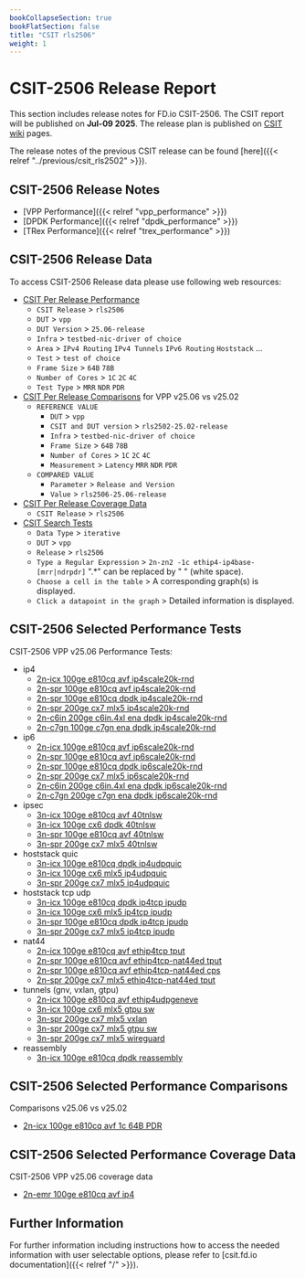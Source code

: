 ```yaml
---
bookCollapseSection: true
bookFlatSection: false
title: "CSIT rls2506"
weight: 1
---
```


# CSIT-2506 Release Report

This section includes release notes for FD.io CSIT-2506. The CSIT report
will be published on **Jul-09 2025**. The release plan is published on
[CSIT wiki](https://wiki.fd.io/view/CSIT/csit2506_plan) pages.

The release notes of the previous CSIT release can be found
[here]({{< relref "../previous/csit_rls2502" >}}).

## CSIT-2506 Release Notes

- [VPP Performance]({{< relref "vpp_performance" >}})
- [DPDK Performance]({{< relref "dpdk_performance" >}})
- [TRex Performance]({{< relref "trex_performance" >}})

## CSIT-2506 Release Data

To access CSIT-2506 Release data please use following web resources:

- [CSIT Per Release Performance](https://csit.fd.io/report/)
  - `CSIT Release` > `rls2506`
  - `DUT` > `vpp`
  - `DUT Version` > `25.06-release`
  - `Infra` > `testbed-nic-driver of choice`
  - `Area` > `IPv4 Routing` `IPv4 Tunnels` `IPv6 Routing` `Hoststack` ...
  - `Test` > `test of choice`
  - `Frame Size` > `64B` `78B`
  - `Number of Cores` > `1C` `2C` `4C`
  - `Test Type` > `MRR` `NDR` `PDR`
- [CSIT Per Release Comparisons](https://csit.fd.io/comparisons/) for VPP
  v25.06 vs v25.02
  - `REFERENCE VALUE`
    - `DUT` > `vpp`
    - `CSIT and DUT version` > `rls2502-25.02-release`
    - `Infra` > `testbed-nic-driver of choice`
    - `Frame Size` > `64B` `78B`
    - `Number of Cores` > `1C` `2C` `4C`
    - `Measurement` > `Latency` `MRR` `NDR` `PDR`
  - `COMPARED VALUE`
    - `Parameter` > `Release and Version`
    - `Value` > `rls2506-25.06-release`
- [CSIT Per Release Coverage Data](https://csit.fd.io/coverage/)
  - `CSIT Release` > `rls2506`
- [CSIT Search Tests](https://csit.fd.io/search/)
  - `Data Type` > `iterative`
  - `DUT` > `vpp`
  - `Release` > `rls2506`
  - `Type a Regular Expression` > `2n-zn2 -1c ethip4-ip4base-[mrr|ndrpdr]`
    ".*" can be replaced by " " (white space).
  - `Choose a cell in the table` > A corresponding graph(s) is displayed.
  - `Click a datapoint in the graph` > Detailed information is displayed.

## CSIT-2506 Selected Performance Tests

CSIT-2506 VPP v25.06 Performance Tests:

- ip4
  - [2n-icx 100ge e810cq avf ip4scale20k-rnd](https://csit.fd.io/report/#eNrtVstuwjAQ_Jr0grayF5v0wqGQ_6hcZylRQ3BtNyr9-hqEtImgEpWgXHzwSzPWjnc0kkPcenoJ1M4LvSjKRYFlU6epmD5P0uLbgFrMoHcOUD-mnaeWTCDADhr7BVKIN0In6UkK-wGmX0HjFMzUK0gLFNf7UxrBmpZQvIPvauhqvy-By2OJk3qM1p-R0aRihPTkGRzJY5pb7wac30Qz33gyfCEpZyhSGIg5_zZmr7zZUGi-ia-krjBuU-MZknZcJ-7cAD02rKwOjH9yyWWX_uaSu51LmLN0uUt4ryxhztK1XLphllTO0uUuqXtlSeUsXcslzpKuHrqt3xz-err6AWX4rr4)
  - [2n-spr 100ge e810cq avf ip4scale20k-rnd](https://csit.fd.io/report/#eNrtVstqwzAQ_Br3UrZIGynupYek_o-iypvG1HHUlWNIv75KCKxNW0ghaS466MWM2NEOA4r9luklUvtU2GVRLgssmzpNxWxxnxZuI1o1hyEEQPuQdkwtuUiAHcTAoJV6IwyaHrXyH-CGFTTBwNy8gvZA_fpwSiN61xKqd-Cuhq7mQwl8PpX4Vk_QetcLmlRMkIFYwIk8oYX1fsT5TbTwHZOTC0m5QD3FkZif3ybsFbsNxeaT5ErqiuA-NV4g7ad1-n0YoaeGldWR8U8uhezS31wK13MJc5bOdwlvlSXMWbqUS1fMkslZOt8lc6ssmZylS7kkWbLVXbflzfGvZ6svmlavig)
  - [2n-spr 100ge e810cq dpdk ip4scale20k-rnd](https://csit.fd.io/report/#eNrtVkFOwzAQfE24oEXOYjdcOFDyD2TshUZN08U2lcrrcatKmwg4RGrpxYc4tmZXM97RSI5pG-glUv9YmWXVLCtsOp-X6v7pNv9CH9GoBeyYAc1d3gXqyUYCHCBygFqpd0Ku6aFW7gM8-zV0rGGhX6F2QGl1OOUvOtsTqjWEwcPgw4EDn08cPwgF9Z9J0CxjguwoCDjRJ2W82o9q_lQtDTaQlY4sXaBEcaTm98tJ9VuwG4rdF0lLHovgLo9eoNpNedKeR-hpYk17rPgvn7j4NNMnvqBPWPI0wye8Wp6w5OlsPl0yT7rkaYZP-mp50iVPZ_NJ8mTam2EbNsd3n2m_ARsRtFI)
  - [2n-spr 200ge cx7 mlx5 ip4scale20k-rnd](https://csit.fd.io/report/#eNrtVkFOwzAQfE24oEXJYjcnDrT5BzLOQiOc1FqbqOX1uFWlTQQcIrX04kMcW7OrGe9oJIe4Y3oJ5J4KvS7qdYF116aleHy-Tz92AXW5gtF7QP2QdkyOTCDAAYJnwLJ8J_SV3dcjmQi922vovIKVeoXKAsXt8ZS-YI0jLD-AhxaGlo8kuDmT_GAUtP2MgiYdM2QkFnAmUMr89jCp-Vu2dBgmIy1Ju0CRwkTO77eT6jc2PYXui6QlzUVwm4YvUGXnPPHgJ-h5ZHVzqvg3p3x2aqlT_ppOYc7UEqfwdpnCnKnLOXXVTKmcqSVOqdtlSuVMXc4pyZRu7oYd96c3oG6-ARUBvkI)
  - [2n-c6in 200ge c6in.4xl ena dpdk ip4scale20k-rnd](https://csit.fd.io/report/#eNrtl01qwzAQhU_jbsoUaxLZ3XTR1PcoqjRtTBxFSEogPX1lExibtKWBpMlCC__xnpnxfDwGh7jx9BqoeyrkoqgXBdatSadi9nyfLr4LKMsKds4Byod056kjFQjQgq5aC1iWHyScIKvAOLOC1s1BSPH4BkIDxWX_nI6gVUdYrsBbA9b4vga-HGocFWTVbCOrqY2JsiPP4qQ_trnlfuT5oWu2K0-K_alxliKFUS_ffxq7371aU2g_iV8ZxsIOnUY_EvW0Uty7kXqYWN0Mjv_i5DKnEzm5C3LCnKcTOOHV8oQ5T2fjdJk8VfO8nY4opaHc0m76nZHLjG5gL_WM8lb6OyO8Uo7yRjoXI86RbO7sxq-H_ybZfAFeaZNp)
  - [2n-c7gn 100ge c7gn ena dpdk ip4scale20k-rnd](https://csit.fd.io/report/#eNrtl01uwjAQhU-Tbqqp4gGTbrqA5h7ItacQEYxlu0j09HUipElEWxUJCgsv8qf3opnMp6dRQtx5WgZqXwq5KKpFgVVj0qmYzB_TxbcBZTmDvXOA8indeWpJBQK0oKuVBVGWKxJOkFVgnNlA46YgpHh-A6GB4rp7TkfQqiUsN-CtAWt8VwNfjzVOCrJqPiKrqY2RsifP4qg_trn1YeD5oWu2K0-K_alxliKFQS_ffxq7373aUmg-iV_px8IOnUY_EPW4Ujy4gXqcWFX3jv_i5DKnMzm5K3LCnKczOOHN8oQ5TxfjdJ08zaZ5O51QSkO5p930OyOXGd3BXuoY5a30d0Z4oxzljXQpRpwjWT_Ynd_2_02y_gKBypNJ)
- ip6
  - [2n-icx 100ge e810cq avf ip6scale20k-rnd](https://csit.fd.io/report/#eNrtVstOwzAQ_JpwQYvsJW564dCS_0DG2dKINDVrE1G-HreqtIkAqUgtvfjgl2asHe9oJIe4ZXoK1D0UZllUywKrtklTcb-4TQt3AY2aweA9oLlLO6aObCDAHlr3AVqpF0Kvaa6VewM7rKD1M6jmz6AdUFzvT2kEZztC9QrcN9A3vC-Bj8cS3-oJ2rxHQZOKCTIQCziRJzS_3o04v4kWvmWyciEpFyhSGIn5-W3CXrHdUGg_Sa6krgjuUuMF0m5aJ-78CD02rKoPjH9yyWeX_uaSv5xLmLN0ukt4rSxhztK5XLpglsqcpdNdKq-VpTJn6VwuSZZMfdNveXP465n6C_3Kr0I)
  - [2n-spr 100ge e810cq avf ip6scale20k-rnd](https://csit.fd.io/report/#eNrtVstqwzAQ_Br3UrZIGyvOpYcm_o-iypvG1HHUlWpIv75KCKxNW0ghaS466MWM2NEOAwpxx_QcqHsszLKolgVWbZOmYvZ0nxbuAho1h8F7QPOQdkwd2UCAPQTPoJV6JfSaFlq5d7DDGlo_h2rxAtoBxc3hlEZwtiNUb8B9A33DhxK4OpX4Vk_Q5iMKmlRMkIFYwIk8ofnNfsT5TbTwLZOVC0m5QJHCSMzPbxP2mu2WQvtJciV1RXCXGi-QdtM6ce9H6KlhVX1k_JNLPrv0N5f89VzCnKXzXcJbZQlzli7l0hWzVOYsne9SeasslTlLl3JJsmTqu37H2-Nfz9RfMjewDg)
  - [2n-spr 100ge e810cq dpdk ip6scale20k-rnd](https://csit.fd.io/report/#eNrtVkFuwjAQfE16qbayTUy49ADNPyrX3paIELZrg0RfX4OQNlHbQyQolxzi2JpdzXhHIzmmHeNrxPa5sKuiWhWmakJeitnyMf-4jcaqORyIwNinvGNs0UUE00EkBq3UBxrSuNDKf0KgsIGG5lAt3kB7wLQ-nfIXvWvRqA1wF6ALfOIwLxeOH4SChn0SNMsYIAdkAQf6pIzWx17Nn6qlwTE66cjSBUoYe2p-v5xUv7PbYmy-UFryWAT3efQCaT_kSUfqoZeJVfW54r98osmnkT7RDX0yU55G-GTulicz5elqPt0yT-WUpxE-lXfLUznl6Wo-SZ5s_dDteHt-99n6G7W5tNY)
  - [2n-spr 200ge cx7 mlx5 ip6scale20k-rnd](https://csit.fd.io/report/#eNrtVkFOwzAQfE24oEXJEtdcOFDyD2SchUY4qbU2UcvrcatKmwg4RGrpxYc4tmZXM97RSA5xy_QSyD0Wal3odYG6a9NS3D_dph-7gKpcweg9oLpLOyZHJhDgAMEzYFm-E_rK7vRIJkLvdgo6vwL98AqVBYqbwyl9wRpHWH4ADy0MLR9I8PlE8oNR0PYzCpp0zJCRWMCZQCnzm_2k5m_Z0mGYjLQk7QJFChM5v99Oqt_Y9BS6L5KWNBfBbRq-QJWd88S9n6CnkenmWPFvTvns1FKn_CWdwpypJU7h9TKFOVPnc-qimapzppY4VV8vU3XO1Pmckkyp5mbYcn98A6rmG7J_vsY)
  - [2n-c6in 200ge c6in.4xl ena dpdk ip6scale20k-rnd](https://csit.fd.io/report/#eNrtV8tqwzAQ_Br3UrZYW2T10kNT_0dRpW1j4ihCUgPp11cxgbVJCw3YTQ86-MWM2fEOw-CYdoFeIvWPlVxValWh6mw-VfdPt_kS-oiybmDvPaC8y3eBetKRAB2YpnOAdf1OwgtyGqy3G-h8A0KKh1cQBiitj8_5iEb3hPUGgrPgbDjOwOfTjLOBjNqPxGiWMUH2FBic6GOaXx9GnB9UM10H0szPwhlKFEdavv80Zr8FvaXYfRK_MqyFGSavfgSa6aR08CP0tDHVDoy_8skXny70yS_oE5Y8XeATXi1PWPI0m0_L5EmVdjp3Sf2vblKlmWb0aLkclVb6vUd4pRyVRprLI86RbG_cLmyH_ybZfgFm8pPx)
  - [2n-c7gn 200ge c7gn ena dpdk ip6scale20k-rnd](https://csit.fd.io/report/#eNrtV8tqwzAQ_Br3UrZYWxT10kMT_0dRpW1i4ihCUgPp11cxgbVJCw3YTQ86-MWM2fEOw-CY9oFeI3XPlVxWalmham0-VY8v9_kSuoiyXsDBe0D5kO8CdaQjATowau1A1PWahBfkNFhvt9D6BQgpnt5AGKC0OT3nIxrdEdZbCM6Cs-E0A1fnGRcDGbUfidEsY4QcKDA40sc0vzkOOD-oZroOpJmfhTOUKA60fP9pzH4Pekex_SR-pV8LM0xe_QA040np6AfoeWOq6Rl_5ZMvPl3pk5_RJyx5usInvFmesORpMp_myZMq7XTpkvpf3aRKM03o0Xw5Kq30e4_wRjkqjTSVR5wj2dy5fdj1_02y-QKKU5PR)
- ipsec
  - [3n-icx 100ge e810cq avf 40tnlsw](https://csit.fd.io/report/#eNrtmEtOwzAQQE8TNmhQ7DpNNyxacg_kOtPWUj7GNqHh9DihkhshJEB1wsKbfDTjzNhPTxrF2Fbjs8HqMcl2Sb5LaC5Ld0lW23t305WhWbqGTimg2YN70lghNwirBqQ4A0nTI1JFcENS8QK8O4DQvbItkIxs9kAEoD1JxaQyKFhqm8q8gXvfDx-RjQWOrsT6KGpoSj1Upk-Xyl_a8NHy1fqoa24S6VD74KRrn6ZOvc_5di8-n2vkfsHnFn3Uornq56cb9usPmtdo5Dv6j4zH5zOEw3QVFNPatldX0cs55sWYsSxTFZnehKkKzJRGTwMwpYt6SqOnszMN7SmLngZgyhb1lEVPZ2cazlNZy3Mce_-KdDi9_zb1_ppolPQmRAM7GkfeAETpko7GgXd2ooEdjeNuAKJsSUfjsDs7Ue9oVtw1ra7Hf71Z8QF2Biye)
  - [3n-icx 100ge cx6 dpdk 40tnlsw](https://csit.fd.io/report/#eNrtmEtOwzAQQE8TNmhQ7NpNNywouQdKnaG1yMfYpjScHidUciKEBKhOuvAmH804M_bTk0YxttX4ZLC6T_g2ybYJzWTpLsnq4dbddGUoT9dwVAoov3NPGissDMKqASlOQNJ0j1QR3JBUvEKpyhcQulO2BcLJZgdEANqDVEwqg4KltqnMO7j3Xf8V2Vgo0NVY70UNTan70vTxXPpbHz5avlkfdd1NIkfUPjhp26epQ-dzft6MX1BoLPyKrz36qEUzaui3O_brn3VRo5Ef6D8ynJ_PEA7UKCimtW2nRtHzQWb5kLEwVRWpXoaqCk2VRldDUKXLukqjq_NTDe4qi66GoMqWdZVFV-enGtBVWctTHIH_DbU_vqubgP_MNIp6GaahPY3jbwimdFFP4_A7P9PQnsbRNwRTtqincfCdn6n3lOc3Tavr4R8wzz8Brco2Lg)
  - [3n-spr 100ge e810cq avf 40tnlsw](https://csit.fd.io/report/#eNrtmM1OhDAQgJ8GL2YM7ZbdvXhw5T1MKbO7TfipbUXx6S24SSHGRM0WPPTCT2bKTPvlSyYY22p8MljdJ9kh2R0SupOluySbh1t305WhWbqFTimg2Z170lghNwibpgCjNJA0PSFVBPckFc_AuyMI3SvbAsnIvgAiAO1ZKiaVQcFS21TmFdx7MXxFNhY4uhrbk6ihKfVQmj5eSn_pw0fLF-ujrrtZpEPtg7O2fZo69z7n-834BVwj9ys-9-ijFs2koZ_u2K8_al6jke_oPzKen88QDtQkKOa1ba8m0ctB7vIxY2WqKlK9DlUVmiqNroagStd1lUZXl6ca3FUWXQ1Bla3rKouuLk81oKuylm9xBP4z1OH4_t0E_GumUdTrMA3taRx_QzClq3oah9_lmYb2NI6-IZiyVT2Ng-_yTL2nWX7TtLoe_wFn-Qe3Ojdm)
  - [3n-spr 200ge cx7 mlx5 40tnlsw](https://csit.fd.io/report/#eNrtmM1KxDAQgJ-mXmSkzSZbLx527XtINh13A_0JSaytT29aF9JFEMWN8ZBLf5hJZ5KPD4Ya22t8Mtg8ZGyflfuMlLJ2l2yzu3U33RjC8i0MSgFhd-5JY4PcIGw6DkZpIHl-RKIKMZYDcgttMzIQelK2h4IV9wcoBKA9SUWlMihobrvGvIJ7P8zfkZ0Fjq7K9iha6Go9FyeP5-KfOvHR-sX6qOvvIjKg9sGLxn2aOk0-56vt-CVcI_drPnbpoxbNqqXv7tmvf9a8RSPf0H9kOUGfIRysVVBc1raTWkXPR1lWS0Z0siqRvRZZFZ4sSc6GIUtiO0uSszHI_oGzNDkbhiyN7SxNzsYgG9RZ2coxjca_ADsf4D-cjH_MNQl7La7hfU1jcRiuJLKvaSiOwTW8r2kkDsOVRvY1DcQxuHpfWXXT9bpd_hmz6h2NsFS-)
- hoststack quic
  - [3n-icx 100ge e810cq dpdk ip4udpquic](https://csit.fd.io/report/#eNrlVctuwjAQ_Jr0Um1lG9xw6QGa_6gce9tYBGK8DoJ-fU2EuolarhzIxbY0M_sarUypi_hB2L4VelOUm0KV3uWjWKyf8xVbUlq8wjEEUPolvyK2aAhhsQdvTyCF-EIVJK6ksAdwwW2h6ShRMnYLUq1EDdICpgZ8WPYuHHpv60uAHBJt00Ed6JJPvV_z_UnOqOsTo1k_QY4YGZzUyrTQnJlzuwMWmIiGFb-NMSEhjWq63SYrPqPZIflvZNkwJmbYbMkItNNs6RxG6HV6ZTUw7uQfWdNi5rdS0Ax8_K_dB_VzXnY-spvzWs4776aunvZd3A1_pq5-AD91Cfg)
  - [3n-icx 100ge cx6 mlx5 ip4udpquic](https://csit.fd.io/report/#eNrlVUFuwyAQfI17qbYCUuJeemjqf1QYb2tUHFMWR05fX2JFXVttrjk4F0CaGWZ3RwhKfcQ3Qv9c6F1R7gpVuiYvxeblPm_Rk9JiC4cQQOmHfIro0RDCZg_OjiCF-EAVpB23zQidHzW0PSVKxn6CVE-iBmkBUwsuPA5N-BqcrU_6fCPatoc60MlOvZ7t_ngz2gyJ0axfIAeMDC5KZVpoj8y52ADzTUTDgt--mJCQZiVd7pIV79F0SO4bWTZNiRk2BzID7dItHcMMPQ-vrCbGddIjazxKYb0UtP4U_-t2nWneVJgrzvKmHuaV36Wu7vZ97Ka_Ulc_f4YJ6A)
  - [3n-spr 200ge cx7 mlx5 ip4udpquic](https://csit.fd.io/report/#eNrlVctugzAQ_Bp6qbaynTr00kMS_qMyZltQTXC8BiX9-jooyoL6OOYQLralmdnXaGWKXcA3Qvea6W2WbzOVN1U6stXmMV3BkdJiDYP3oPRTegV0aAhhtTdAPoAS4gOVl_aYD2gitO6ooe4oUjT2E6R6ESVICxhraPxzX_lD39jyHCIFRVt3UHo6Z1S7S8Yf6Rmt-sho0s-QAQODs2qZ5usTc_7rgSUmoGHNtTUmRKRJVX83yor3YFqk5gtZNg6KGTbZMgHtPFs8-Ql6mV9ejIybeUjWOJTCOiloEV7-1vDdero0S-_b0aUt6Y13VBcP-y604x-qi2-nMBQo)
- hoststack tcp udp
  - [3n-icx 100ge e810cq dpdk ip4tcp ipudp](https://csit.fd.io/report/#eNrlVUFuwyAQfI17qbYCHOJeemjqf1QYNrUVElOWRE1fX2JFXVtVmlN7iC-AmBl2hxGCUh_xldA_FXpVVKtCVZ3LQ1E-3-cpelJaLOEQAij9kFcRPRpCKHfQ2Q-QQryhChIfpbDv4ILbQNtTomTsBuRiKRqQFjC10IVFsqE5ib0L-ZzeuLyJcV1CE-hUVL2ci_7ogFG3T4zmvibIASODk4aZFtojcy7bYIGJaFjx7Y4JCWnU0xWvLFtHs0XqPpG1w4Uxw-ZwRqCdlkzHMELPV1jVA-MfkiRrPErrpaC5BPqb5dvIde_m80Iveb2ZJOf2Qq9Y_vtcdX236-N2-Et1_QVm_BE-)
  - [3n-icx 100ge cx6 mlx5 ip4tcp ipudp](https://csit.fd.io/report/#eNrlVcFuwyAM_ZrsMnkKpCSnHdblPyYC7hKNNAjTKt3Xj0bVnGjqeuqluQDiPWM_P1lQHAJ-ELrXTG2zapvJqrNpyYq357QFR1LlJRy9B6le0imgQ00IxR46M4LI80-UXpixtCP0blTQDhQpavMFYlPmDQgDGFvo_CYa35xjnfXpmUHbdIlhV0Dj6ZxTvl9y_imAUXuIjKayFsgRA4OLepnm2xNzrqpgvg6oOeBXHBMi0qykG1I5bBd0j9R9I8dO_WKGSdbMQLNMGU9-hl46WNUT4_4-ktEOhXEip5XY-Z_ih3D1YFczndekPoqPK5vOG4rv76qqn_ZD6Kc_VNU_iMYRLg)
  - [3n-spr 100ge e810cq dpdk ip4tcp ipudp](https://csit.fd.io/report/#eNrlVUFuwyAQfI17qbYCO4576SGp_1Fh2NRWSLxlSaT09SVW1LVVNTm1h_gCiJlhdxghOPYB3xj9S1aus2qd5VXn0pAVq8c0Bc95qZZwJIK8fEqrgB4NIxT7BpgCaKXeMSeNz1rZD3DkttD2HDkauwW9WKoGtAWMLXS0iJaas9o7Sgf1xqVNDJsCGuJz1fz1UvVHC4K6QxQ0NTZBjhgEnHQsNGpPwrniQxQmoBHJtz0hRORRUzfMimwTzA65-0TRDjcmDJviGYF2WjKeaIRe7rCqB8Z_ZMnWeNTWa8WzifSa5ztJ9uBm9Ep_M3s_Wc7uld7w_PfJlvXDvg-74U8t6y9uthTW)
  - [3n-spr 200ge cx7 mlx5 ip4tcp ipudp](https://csit.fd.io/report/#eNrlVUFuwyAQfI17qbbCOMSnHpr6HxWGTW0Vx4glVpLXh1hR11bV5NQe4gsgZobdYYSg2Af8IHSvmdpk5SaTZWvTkBVvz2kKjqQSaxi8B6le0iqgQ00IxU4D-QBSiE-UPjeHckAdoXMHBU1PkaI2X5Cv1qKG3ADGBlq_isbXF7mzPp3Ua5s2MWwLqD1dysr3a9kfPTBq95HR1NkMGTAwOGuZab45MueWEZbogJo13_6YEJEmXd1xy7Jt0B1Se0LWjlfGDJMCmoBmXjIe_QS9XmJZjYx_SZOMdpgblwtaTqi3TD9Ktnu7pJf6m9sHSnN5L_WO6b_PVlVPuz5049-qqjOEFBtu)
- nat44
  - [2n-icx 100ge e810cq avf ethip4tcp tput](https://csit.fd.io/report/#eNrtVctqwzAQ_Br3UrZIsiX70kNS_0dQ5E1tcJytpJikX18pDcimGAotLYRc9JpZ7Y6GRc4fLG4c9s-ZXGflOhNl14Qhy1ePYbK9E5IpGIlAyKewstijdghigM6cgDP2ioI4VpyZN9DjDjoq4vEWuAH0bdh6Q_F0G-NazkQBpHJwqpBcgKejh6GxMal4uSb9UkFCm6NPaKhrhoxoEzgrONGoPU84SzISX1vUKSDoSJBHNynmm2JT-M7qPbruHdMd8eESwQRzJpiZZ_ZnmqDXJyzrC-PfnKS7kz91kv7cSSVlrj7VFVxUpapuuy0X9N5MZy75SXc_f7U_Zf0wHOz-8nfK-gPvmfU7)
  - [2n-spr 100ge e810cq avf ethip4tcp-nat44ed tput](https://csit.fd.io/report/#eNrtVctqwzAQ_Br3UrZYsiT70kNS_0dR5U1tcJytpBjSr6-cBtamGAotLYRc9JqRdmeHRSEePD4H7B8zvc3KbSbLrklDVmzu0-T7IHVuYCQCqR_SymOPNiDIAQJ5EHn-ipIEViJ3b2DHHXSkpuMXEA4wtmkbHcFgo1LYQCtyqYBMAcEoLSREOkYYGj8FlU-XoF8yYLQ5RkZTXgtkRM_gImGmUXuacdZkMN96tHwhyWEoYpgl802xfH3n7R5D9478xlQ4Jrhkzgxzy8jxRDP0UsKyPjP-zUm6OflTJ-nPnTRaF-ZTnRKyKk113W25ovdqOnPNT7r5-av9qeu74eD3579T1x8FXvQj)
  - [2n-spr 100ge e810cq avf ethip4tcp-nat44ed cps](https://csit.fd.io/report/#eNrtVdtqwzAM_ZrsZWjYju3kZQ_r8h_Fc9QlkKaa7QXar5_XFZSwFQYbG5S--MKRfHR0EI5pF3AdcbgvzKqoVoWq-jYvRflwm7cwRGWEhYkIlLnLp4ADuoigRogUQArxjIok1lL4F3DTBnrSYPUTSA-YunxLnmB0SWtsoZNCaSBbQrTaSAWeIoxteKdUjyfKT_yMtq-J0VzVApkwMLgol8Oo289izongeBfQcUJWw1DCOCvme1o5exPcFmN_QH4id41xn41hSPolb9rTDD01sGqOEf_kIl1d_JmL9NcuWmNK-yFNS1VXtr7ocfxa7oVM5Bkv6erlL86laW7GXdge_0rTvAGgdO6z)
  - [2n-spr 200ge cx7 mlx5 ethip4tcp-nat44ed tput](https://csit.fd.io/report/#eNrtVctqwzAQ_Br3UrZIsh659JDU_1FUeVsbbGeRFJPk66OkAdkUQ6GFQMhFD2ZXO7PDohC3Ht8Ddq-F2hRmUwjT1mkpyvVz2nwXhGIaRiIQ6iWdPHZoA4IYIJAHwdgXCuJub0a0Efpur6AlCZyxD-AOMDbpGh3BYKOUWEPDmZBAuoSgpeICIu0iDLU_lxVv17I_OGS03sWMJmYzZESfwRnlHEbNYRKzLCRnWI82pyRBGYoYJnR-KTenf3rbY2iPmN84ty4HuGTQBHPzyvFAE_TaRFNdIm7oJj3c_LubdAM3tVKl_tYnuVgZvbr38VxQfEcTuuQpPTz95zlV1dOw9f3lL1XVCW9t_fM)
- tunnels (gnv, vxlan, gtpu)
  - [2n-icx 100ge e810cq avf ethip4udpgeneve](https://csit.fd.io/report/#eNrtVsFqwzAM_Zr0MlRir0522WFd_qO4jtoGUleznbDu6-uUgJKOwQ6FQtKLbfyeLMmPh-3DyeHGY_2eqHWSrxOZV2UcktePlzi52kuVZtASgVTLuHJYo_YI0kJlvkGk6R4lCXwTqfkC3e6gotUmNNZi7SFbbUEYwHCIu9DPTUl7tNgiiCwSu4Btd6QtXZdZfvaZf5XBaNkERmNxI6RFx-CoaqbR4Tzg_NUL87VDzQGDFpkS0A-K-lfLHLxz-oi--kE-Id4d4ybKxJAw47ThTAO0v8e8uDIeqyk9Nb2LpvRYTedn06m7dH4mnbhHpZrfYzrueYo-vVGVnqre26uqWNiTO17_v6q4AK3cG6E)
  - [3n-icx 100ge cx6 mlx5 gtpu sw](https://csit.fd.io/report/#eNrtls2OwiAUhZ-ms5lc0yK0KxejfQ9T6R1tQpEAdeo8vdSY3DYzLjT-bNiUhnPgXvhyEpzfW1w7VItELJNimbCiqcMnmX99hsEqx0Saw8EYYGIW_iwqrBzCXEMje8jSdIvMZLLP6x5a1QtoDF_7TmtUDnK-gUwC-l2Y3XrTuZ9B3ww76NoOhdjqUuhPVVLrzpMaepkoB7QkTpokm9kdyXO1dfJXFitaMDoRWTy6UVP_nZC837Zq0TW_SAvCzZAuAwSSMjmt4o9mpF6urSjPjpcSM5HYPcTM84mxmLHbiLF3Z4zFjD2S2AsyxmPGbiPG350xHjP2SGKUMVF-6L1tz29GUZ4AmhDcTg)
  - [3n-spr 200ge cx7 mlx5 vxlan](https://csit.fd.io/report/#eNrtVcFqwzAM_ZrsMjQSt25OO6zNfxTH0daA4wjZDWm_fm4XUMLYLj0USi-28dOz9PQQDrFn3Ad075neZuU2U2XbpCVbfbymjV1QOt_AQARKv6UTo0MTEFbeQCAGledfqKiwYzmgidC5UUNL6308eo8uwGZdQ2EB4yHdDqMzHpyqmzo90hnr2INv-JJR7aaMv9IL2hyjoKmoBTIgC7ioVsLocJKY_zQIxTAa4cykSUjEMKvrb6nC-GTTYWjPKLTUKMFtskWgwi5zxRPN0Kl_ZXWNuI-H9PTwJg_pPh6O9iLswSfwR-RDzd7kGz19u3nedPXie-6u_5-uvgGMyv37)
  - [3n-spr 200ge cx7 mlx5 gtpu sw](https://csit.fd.io/report/#eNrtlkFqwzAQRU_jbsoUW5HiVRdNfY-g2NPEICuDJLtJT185BMampZASTBbaWMb_j2ekxwf5cHS49WheM7XJyk0myraJj2z19hwXZ7xQ-RoGIhDqJb45NKg9wspq8ORA5PkeBRX1qRxQB-jMSUFLcht6a9F4WMsdFDVgOMSv-0C9_xz13fgT27ixl3i_9vrRmNWmD6zGcWbKgI7F2Zxso8OZPX9NzyXaoeaayabYEtBP5vptk-z9cLpD334hF8TDYb2OKFgq6nmXcKaJej25sro4luZGids_udEi3ETK283cxAPkTaS83ZnbMnmTKW83c5MPkDeZ8nZnbpw3VT3Zo-su90pVfQOnxeuu)
  - [3n-spr 200ge cx7 mlx5 wireguard](https://csit.fd.io/report/#eNrtVl1rwyAU_TXZy3ConYsve2iX_1FsctcGjJWrSdv9-plQuAmD7WWsUPei4jnX-3E4YIhHhG0A-1qoTVFuClm2TVqK1foxbWiDVPyFDd4zqZ7SCcGCCcBWzrDgkUnO9yC9qM_lACayzp4Va_3zNvbOgQ1MKKF3TNQM4iHd940_tQj73mAjOI_OhtPI342PugbH3PLtmvtLIYQ2fSQ0lbdABkACF3UTzR8uxPmuGwoxCIZiZk0SJUKY1fVzyxT5jqaD0H4AhU-jI0adpJqB9TJrvPgZep1kWU2MW-vq_3X9JV39TXXNzq0ZeDU7p96_T3VuPtX371Odm0_1H_tUVQ_uiN30D1bVJ9FVK90)
- reassembly
  - [3n-icx 100ge e810cq dpdk reassembly](https://csit.fd.io/report/#eNrtVstuwyAQ_Br3Um1liIlz6SGp_yOy8TZB9WMLJK379SVupLVV9VLJiQ--AGKGZZbRSDjfWtw7rJ4jtYvSXSRTU4YhWm0fw2QrJ1W8hjMRSPUUVhYrzB3CqgGjP0HE8QElCdyIWL9DSeUbaNuRb0EosSlAaEB_NJQYcqgDPfZN5T4g7BSXOqbxkGO4ZX3QdaieO4d1UXXQlPaiQ75cdfwSxWh58owGqSPkjJbBUQ9Mo2PHnL874wN5EMonfhpm1KMbCPpX-1zs1eY1OvOFXLF_WWboYOEA1GMhvqMBen3VNOsZc_KbFr8n8Jum9lsu-b6t3_K--ZZLvufk9-T5TpZ839bv5L75TpZ8z8lvzrfKHprW1v0_XWXf2KNU7Q)

## CSIT-2506 Selected Performance Comparisons

Comparisons v25.06 vs v25.02

- [2n-icx 100ge e810cq avf 1c 64B PDR](https://csit.fd.io/comparisons/#eNqNkNEOgiAUhp_GbpxNKbSbLjIfoLVegNGxsSnQAV319IFaaFdtDPjP-Q7n8BtogFu47qOijEiBUAOC5ODu0eYQj1EDdtIX7FzqGA9BXymUXKDX7oO6o9fai5F3mR4wJLExhKYkIXTtdnSvMQMBF7JGFmgiE8EfSZamNyA6g12W8nvC-jpUcIXfsamfJTt6SaspX2NrxGuJ5NtywVj71EviVJ0nohjWp1erGf7hkqNYC3b-8WDEiPSs6eDXl3zwJZ_7MvRfSYXt3o9Gq5XqbCMAzaTfZIZ57w)

## CSIT-2506 Selected Performance Coverage Data

CSIT-2506 VPP v25.06 coverage data

- [2n-emr 100ge e810cq avf ip4](https://csit.fd.io/coverage/#eNpVjkEOwiAQRU-DG4MZqBQ3Xai9hyE42iZIESimt7cTF9TNJP_9N5NJ6NDmcfId0xcmdXRpnaw5739BKmgJyCuB-5xrW0L4awrGWkp1gJbH9bpJWLUwLBvHc3xFLgCeKIPAkwD75qY8qm8imrowhiMF3e_SMH1uzmT0dumYos-3iCzVfwGABDxx)

## Further Information

For further information including instructions how to access the needed
information with user selectable options, please refer to
[csit.fd.io documentation]({{< relref "/" >}}).
